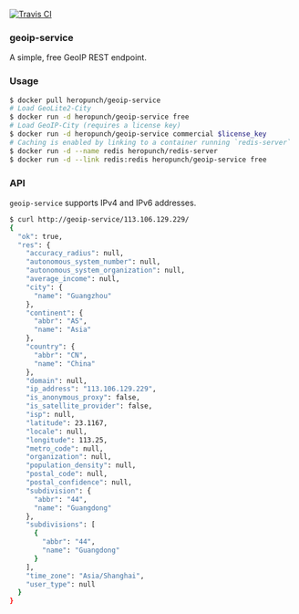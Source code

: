 [![Travis CI](https://travis-ci.org/heropunch/geoip-service.svg?branch=master)](https://travis-ci.org/heropunch/geoip-service)

### geoip-service

A simple, free GeoIP REST endpoint.

### Usage

```sh
$ docker pull heropunch/geoip-service
# Load GeoLite2-City
$ docker run -d heropunch/geoip-service free
# Load GeoIP-City (requires a license key)
$ docker run -d heropunch/geoip-service commercial $license_key
# Caching is enabled by linking to a container running `redis-server`
$ docker run -d --name redis heropunch/redis-server
$ docker run -d --link redis:redis heropunch/geoip-service free
```

### API

`geoip-service` supports IPv4 and IPv6 addresses.

```sh
$ curl http://geoip-service/113.106.129.229/
{
  "ok": true, 
  "res": {
    "accuracy_radius": null, 
    "autonomous_system_number": null, 
    "autonomous_system_organization": null, 
    "average_income": null, 
    "city": {
      "name": "Guangzhou"
    }, 
    "continent": {
      "abbr": "AS", 
      "name": "Asia"
    }, 
    "country": {
      "abbr": "CN", 
      "name": "China"
    }, 
    "domain": null, 
    "ip_address": "113.106.129.229", 
    "is_anonymous_proxy": false, 
    "is_satellite_provider": false, 
    "isp": null, 
    "latitude": 23.1167, 
    "locale": null, 
    "longitude": 113.25, 
    "metro_code": null, 
    "organization": null, 
    "population_density": null, 
    "postal_code": null, 
    "postal_confidence": null, 
    "subdivision": {
      "abbr": "44", 
      "name": "Guangdong"
    }, 
    "subdivisions": [
      {
        "abbr": "44", 
        "name": "Guangdong"
      }
    ], 
    "time_zone": "Asia/Shanghai", 
    "user_type": null
  }
}
```
